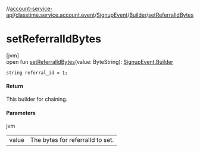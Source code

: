 //[account-service-api](../../../../index.md)/[classtime.service.account.event](../../index.md)/[SignupEvent](../index.md)/[Builder](index.md)/[setReferralIdBytes](set-referral-id-bytes.md)

# setReferralIdBytes

[jvm]\
open fun [setReferralIdBytes](set-referral-id-bytes.md)(value: ByteString): [SignupEvent.Builder](index.md)

`string referral_id = 1;`

#### Return

This builder for chaining.

#### Parameters

jvm

| | |
|---|---|
| value | The bytes for referralId to set. |
